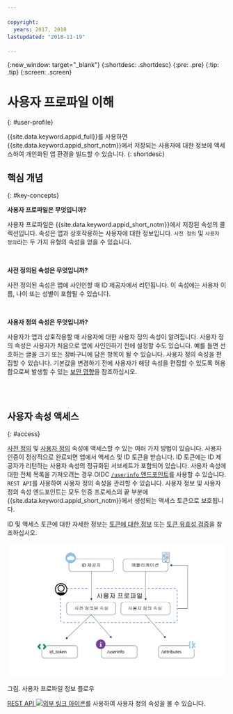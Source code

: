 ```yaml
---

copyright:
  years: 2017, 2018
lastupdated: "2018-11-19"

---
```


{:new_window: target="_blank"}
{:shortdesc: .shortdesc}
{:pre: .pre}
{:tip: .tip}
{:screen: .screen}

# 사용자 프로파일 이해
{: #user-profile}

{{site.data.keyword.appid_full}}를 사용하면 {{site.data.keyword.appid_short_notm}}에서 저장되는 사용자에 대한 정보에 액세스하여 개인화된 앱 환경을 빌드할 수 있습니다.
{: shortdesc}

## 핵심 개념
{: #key-concepts}

**사용자 프로파일은 무엇입니까?**

사용자 프로파일은 {{site.data.keyword.appid_short_notm}}에서 저장된 속성의 콜렉션입니다. 속성은 앱과 상호작용하는 사용자에 대한 정보입니다. `사전 정의` 및 `사용자 정의`라는 두 가지 유형의 속성을 얻을 수 있습니다.

</br>

**사전 정의된 속성은 무엇입니까?**

사전 정의된 속성은 앱에 사인인할 때 ID 제공자에서 리턴됩니다. 이 속성에는 사용자 이름, 나이 또는 성별이 포함될 수 있습니다.

</br>

**사용자 정의 속성은 무엇입니까?**

사용자가 앱과 상호작용할 때 사용자에 대한 사용자 정의 속성이 알려집니다. 사용자 정의 속성은 사용자가 처음으로 앱에 사인인하기 전에 설정할 수도 있습니다. 예를 들면 선호하는 글꼴 크기 또는 장바구니에 담은 항목이 될 수 있습니다. 사용자 정의 속성을 편집할 수 있습니다. 기본값을 변경하기 전에 사용자가 해당 속성을 편집할 수 있도록 허용함으로써 발생할 수 있는 [보안 영향](custom-attributes.html)을 참조하십시오.

</br>
</br>

## 사용자 속성 액세스
{: #access}

[사전 정의](predefined.html) 및 [사용자 정의](custom-attributes.html) 속성에 액세스할 수 있는 여러 가지 방법이 있습니다. 사용자 인증이 정상적으로 완료되면 앱에서 액세스 및 ID 토큰을 받습니다. ID 토큰에는 ID 제공자가 리턴하는 사용자 속성의 정규화된 서브세트가 포함되어 있습니다. 사용자 속성에 대한 전체 목록을 가져오려는 경우 OIDC [`/userinfo` 엔드포인트](https://appid-oauth.ng.bluemix.net/swagger-ui/#!/Authorization_Server_V3/userInfo)를 사용할 수 있습니다. `REST API`를 사용하여 사용자 정의 속성을 관리할 수 있습니다. 사용자 정보 및 사용자 정의 속성 엔드포인트는 모두 인증 프로세스의 끝 부분에 {{site.data.keyword.appid_short_notm}}에서 생성되는 액세스 토큰으로 보호됩니다.

ID 및 액세스 토큰에 대한 자세한 정보는 [토큰에 대한 정보](/docs/services/appid/authorization.html#tokens) 또는 [토큰 유효성 검증](/docs/services/appid/tokens.html)을 참조하십시오.

![{{site.data.keyword.appid_short_notm}} 사용자 프로파일 아키텍처](images/user-profile1.png)

그림. 사용자 프로파일 정보 플로우

<a href="https://appid-profiles.ng.bluemix.net/swagger-ui/index.html#/Attributes" target="_blank">REST API <img src="../../icons/launch-glyph.svg" alt="외부 링크 아이콘"></a>를 사용하여 사용자 정의 속성을 볼 수 있습니다.


</br>
</br>
